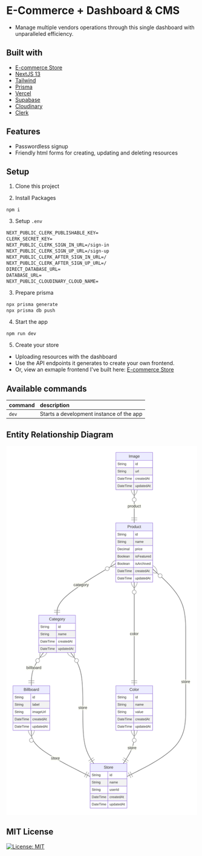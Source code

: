 # E-Commerce + Dashboard & CMS

- Manage multiple vendors operations through this single dashboard with unparalleled efficiency.

## Built with

- [E-commerce Store](https://github.com/steezplusplus/ecommerce-store)
- [NextJS 13](https://nextjs.org/)
- [Tailwind](https://tailwindcss.com/)
- [Prisma](https://www.prisma.io/)
- [Vercel](https://vercel.com/)
- [Supabase](https://supabase.com/)
- [Cloudinary](https://cloudinary.com/)
- [Clerk](https://clerk.com/)

## Features

- Passwordless signup
- Friendly html forms for creating, updating and deleting resources

## Setup

1. Clone this project

2. Install Packages

```shell
npm i
```

3. Setup `.env`

```shell
NEXT_PUBLIC_CLERK_PUBLISHABLE_KEY=
CLERK_SECRET_KEY=
NEXT_PUBLIC_CLERK_SIGN_IN_URL=/sign-in
NEXT_PUBLIC_CLERK_SIGN_UP_URL=/sign-up
NEXT_PUBLIC_CLERK_AFTER_SIGN_IN_URL=/
NEXT_PUBLIC_CLERK_AFTER_SIGN_UP_URL=/
DIRECT_DATABASE_URL=
DATABASE_URL=
NEXT_PUBLIC_CLOUDINARY_CLOUD_NAME=
```

3. Prepare prisma

```shell
npx prisma generate
npx prisma db push
```

4. Start the app

```shell
npm run dev
```

5. Create your store

- Uploading resources with the dashboard
- Use the API endpoints it generates to create your own frontend.
- Or, view an exmaple frontend I've built here: [E-commerce Store](https://github.com/steezplusplus/ecommerce-store)

## Available commands

| command | description                              |
| :------ | :--------------------------------------- |
| `dev`   | Starts a development instance of the app |

## Entity Relationship Diagram

![ER Diagram](diagrams/er-diagram.svg)

## MIT License

[![License: MIT](https://img.shields.io/badge/License-MIT-yellow.svg)](./LICENSE.md)

